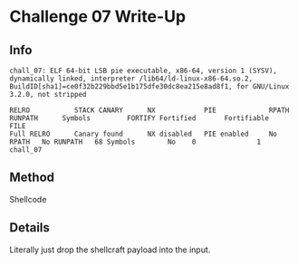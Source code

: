 # Challenge 07 Write-Up
## Info
```
chall_07: ELF 64-bit LSB pie executable, x86-64, version 1 (SYSV), dynamically linked, interpreter /lib64/ld-linux-x86-64.so.2, BuildID[sha1]=ce0f32b229bbd5e1b175dfe30dc8ea215e8ad8f1, for GNU/Linux 3.2.0, not stripped
```
```
RELRO           STACK CANARY      NX            PIE             RPATH      RUNPATH      Symbols         FORTIFY Fortified       Fortifiable     FILE
Full RELRO      Canary found      NX disabled   PIE enabled     No RPATH   No RUNPATH   68 Symbols        No    0               1               chall_07
```

## Method
Shellcode

## Details
Literally just drop the shellcraft payload into the input.